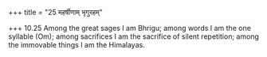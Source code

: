 +++
title = "25 महर्षीणाम् भृगुरहम्"

+++
10.25 Among the great sages I am Bhrigu; among words I am the one
syllable (Om); among sacrifices I am the sacrifice of silent repetition;
among the immovable things I am the Himalayas.
